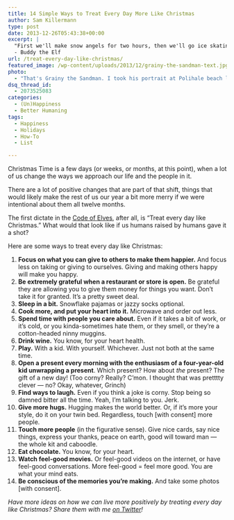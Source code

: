 ```yaml
---
title: 14 Simple Ways to Treat Every Day More Like Christmas
author: Sam Killermann
type: post
date: 2013-12-26T05:43:38+00:00
excerpt: |
  "First we'll make snow angels for two hours, then we'll go ice skating, then we'll eat a whole roll of Tollhouse Cookiedough as fast as we can, and then we'll snuggle."
  - Buddy the Elf
url: /treat-every-day-like-christmas/
featured_image: /wp-content/uploads/2013/12/grainy-the-sandman-text.jpg
photo:
  - "That's Grainy the Sandman. I took his portrait at Polihale beach last year."
dsq_thread_id:
  - 2073525083
categories:
  - (Un)Happiness
  - Better Humaning
tags:
  - Happiness
  - Holidays
  - How-To
  - List

---
```

Christmas Time is a few days (or weeks, or months, at this point), when a lot of us change the ways we approach our life and the people in it. 

There are a lot of positive changes that are part of that shift, things that would likely make the rest of us our year a bit more merry if we were intentional about them all twelve months.

The first dictate in the [Code of Elves][1], after all, is &#8220;Treat every day like Christmas.&#8221; What would that look like if us humans raised by humans gave it a shot?

Here are some ways to treat every day like Christmas:

  1. **Focus on what you can give to others to make them happier.** And focus less on taking or giving to ourselves. Giving and making others happy will make you happy.
  2. **Be extremely grateful when a restaurant or store is open.** Be grateful they are allowing you to give them money for things you want. Don&#8217;t take it for granted. It&#8217;s a pretty sweet deal.
  3. **Sleep in a bit.** Snowflake pajamas or jazzy socks optional.
  4. **Cook more, and put your heart into it.** Microwave and order out less.
  5. **Spend time with people you care about.** Even if it takes a bit of work, or it&#8217;s cold, or you kinda-sometimes hate them, or they smell, or they&#8217;re a cotton-headed ninny muggins.
  6. **Drink wine.** You know, for your heart health.</span>
  7. **Play.** With a kid. With yourself. Whichever. Just not both at the same time.
  8. **Open a present every morning with the enthusiasm of a four-year-old kid unwrapping a present**. Which present? How about _the_ present? The gift of a new day! (Too corny? Really? C&#8217;mon. I thought that was pretttty clever &#8212; no? Okay, whatever, Grinch)
  9. **Find ways to laugh.** Even if you think a joke is corny. Stop being so damned bitter all the time. Yeah, I&#8217;m talking to you. Jerk.
 1.  **Give more hugs.** Hugging makes the world better. Or, if it&#8217;s more your style, <a rel="noreferrer noopener" target="_blank">do it on your twin bed</a>. Regardless, touch [with consent] more people.
 2.  **Touch more people** (in the figurative sense). Give nice cards, say nice things, express your thanks, peace on earth, good will toward man &#8212; the whole kit and caboodle.
 3.  **Eat chocolate.** You know, for your heart.
 4.  **Watch feel-good movies.** Or feel-good videos on the internet, or have feel-good conversations. More feel-good = feel more good. You are what your mind eats.
 5.  **Be conscious of the memories you&#8217;re making.** And take some photos [with consent].

_Have more ideas on how we can live more positively by treating every day like Christmas? Share them with me [on Twitter][2]!_

 [1]: https://www.youtube.com/watch?v=v_QvuMhgRLQ
 [2]: https://twitter.com/killermann